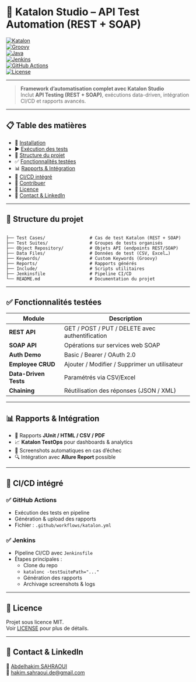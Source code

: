 
# 🚀 Katalon Studio – API Test Automation (REST + SOAP)

[![Katalon](https://img.shields.io/badge/Katalon-Studio-green)](https://katalon.com/)  
[![Groovy](https://img.shields.io/badge/Language-Groovy-blue)](https://groovy-lang.org/)  
[![Java](https://img.shields.io/badge/Java-17-orange)](https://www.java.com/)  
[![Jenkins](https://img.shields.io/badge/Jenkins-CI--CD-brightgreen)](https://www.jenkins.io/)  
[![GitHub Actions](https://img.shields.io/badge/GitHub--Actions-CI-blue)](https://docs.github.com/en/actions)  
[![License](https://img.shields.io/badge/License-MIT-yellow)](LICENSE)  

---

> **Framework d’automatisation complet avec Katalon Studio**  
> Inclut **API Testing (REST + SOAP)**, exécutions data-driven, intégration CI/CD et rapports avancés.

---

## 📋 Table des matières

* 🔧 [Installation](#installation)
* ▶️ [Exécution des tests](#exécution-des-tests)
* 📂 [Structure du projet](#structure-du-projet)
* ✅ [Fonctionnalités testées](#fonctionnalités-testées)
* 📊 [Rapports & Intégration](#rapports--intégration)
* 🔄 [CI/CD intégré](#cicd-intégré)
* 🤝 [Contribuer](#contribuer)
* 📄 [Licence](#licence)
* 🔗 [Contact & LinkedIn](#contact--linkedin)

---

## 📂 Structure du projet

```

├── Test Cases/                 # Cas de test Katalon (REST + SOAP)
├── Test Suites/                # Groupes de tests organisés
├── Object Repository/          # Objets API (endpoints REST/SOAP)
├── Data Files/                 # Données de test (CSV, Excel…)
├── Keywords/                   # Custom Keywords (Groovy)
├── Reports/                    # Rapports générés
├── Include/                    # Scripts utilitaires
├── Jenkinsfile                 # Pipeline CI/CD
└── README.md                   # Documentation du projet

```

---

## ✅ Fonctionnalités testées

| Module                | Description                                     |
| --------------------- | ----------------------------------------------- |
| **REST API**          | GET / POST / PUT / DELETE avec authentification |
| **SOAP API**          | Opérations sur services web SOAP                |
| **Auth Demo**         | Basic / Bearer / OAuth 2.0                      |
| **Employee CRUD**     | Ajouter / Modifier / Supprimer un utilisateur   |
| **Data-Driven Tests** | Paramétrés via CSV/Excel                        |
| **Chaining**          | Réutilisation des réponses (JSON / XML)         |

---

## 📊 Rapports & Intégration

* 📑 Rapports **JUnit / HTML / CSV / PDF**
* 📈 **Katalon TestOps** pour dashboards & analytics
* 📸 Screenshots automatiques en cas d’échec
* 🔍 Intégration avec **Allure Report** possible

---

## 🔄 CI/CD intégré

### ✅ GitHub Actions

* Exécution des tests en pipeline
* Génération & upload des rapports
* Fichier : `.github/workflows/katalon.yml`

### ✅ Jenkins

* Pipeline CI/CD avec `Jenkinsfile`
* Étapes principales :
  * Clone du repo
  * `katalonc -testSuitePath="..."`
  * Génération des rapports
  * Archivage screenshots & logs

---

## 📄 Licence

Projet sous licence MIT.  
Voir [LICENSE](LICENSE) pour plus de détails.

---

## 🔗 Contact & LinkedIn

👤 [Abdelhakim SAHRAOUI](https://www.linkedin.com/in/hakim-alaoui-sahraoui-5a397a169/)  
📧 [hakim.sahraoui.de@gmail.com](mailto:hakim.sahraoui.de@gmail.com)
```
